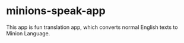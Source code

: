 # minions-speak-app 

This app is fun translation app, which converts normal English texts to Minion Language.

